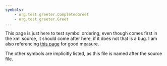 ```yaml
---
symbols:
    - org.test.greeter.CompletedGreet
    - org.test.greeter.Greet
...
```


This page is just here to test symbol ordering, even though [](org.test.greeter.Greet) comes first in the xml source, it should come after [](org.test.greeter.CompletedGreet) here, if it does not that is a bug. I am also referencing [this page](python-index) for good measure.

The other symbols are implicitly listed, as this file is named after the source file.

